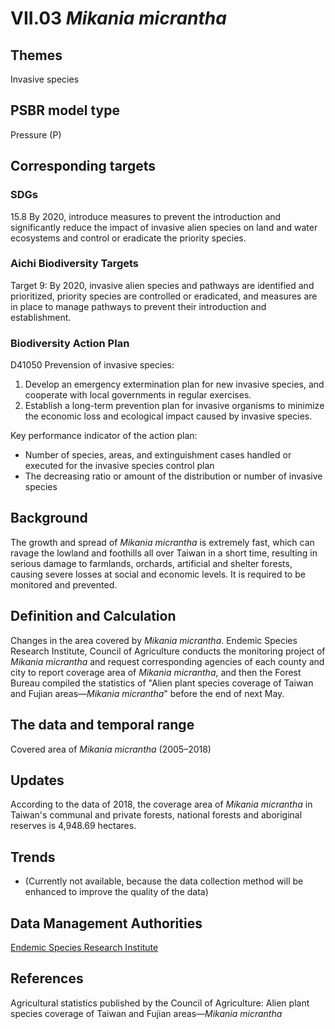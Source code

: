 # VII.03 *Mikania micrantha*

<script type="text/javascript" src="http://cdn.mathjax.org/mathjax/latest/MathJax.js?config=TeX-AMS-MML_HTMLorMML"></script>

## Themes
Invasive species
## PSBR model type
Pressure (P)
## Corresponding targets
### SDGs
15.8 By 2020, introduce measures to prevent the introduction and significantly reduce the impact of invasive alien species on land and water ecosystems and control or eradicate the priority species.
### Aichi Biodiversity Targets
Target 9: By 2020, invasive alien species and pathways are identified and prioritized, priority species are controlled or eradicated, and measures are in place to manage pathways to prevent their introduction and establishment.
### Biodiversity Action Plan
D41050 Prevension of invasive species:
1. Develop an emergency extermination plan for new invasive species, and cooperate with local governments in regular exercises.
2. Establish a long-term prevention plan for invasive organisms to minimize the economic loss and ecological impact caused by invasive species.

Key performance indicator of the action plan:
* Number of species, areas, and extinguishment cases handled or executed for the invasive species control plan
* The decreasing ratio or amount of the distribution or number of invasive species
## Background
The growth and spread of *Mikania micrantha* is extremely fast, which can ravage the lowland and foothills all over Taiwan in a short time, resulting in serious damage to farmlands, orchards, artificial and shelter forests, causing severe losses at social and economic levels. It is required to be monitored and prevented.
## Definition and Calculation
Changes in the area covered by *Mikania micrantha*. Endemic Species Research Institute, Council of Agriculture conducts the monitoring project of *Mikania micrantha* and request corresponding agencies of each county and city to report coverage area of *Mikania micrantha*, and then the Forest Bureau compiled the statistics of "Alien plant species coverage of Taiwan and Fujian areas—*Mikania micrantha*" before the end of next May.
## The data and temporal range
Covered area of *Mikania micrantha* (2005–2018)
## Updates
According to the data of 2018, the coverage area of *Mikania micrantha* in Taiwan's communal and private forests, national forests and aboriginal reserves is 4,948.69 hectares.
## Trends
- (Currently not available, because the data collection method will be enhanced to improve the quality of the data)
## Data Management Authorities
[Endemic Species Research Institute](https://www.tesri.gov.tw)
## References
Agricultural statistics published by the Council of Agriculture: Alien plant species coverage of Taiwan and Fujian areas—*Mikania micrantha*